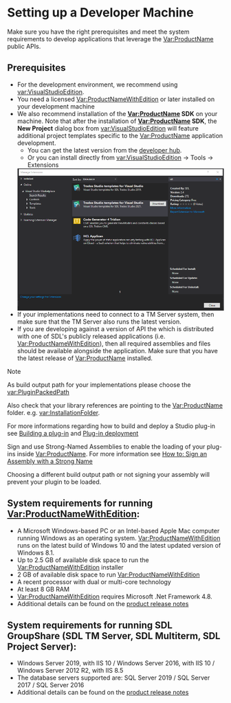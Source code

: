Setting up a Developer Machine
=====
Make sure you have the right prerequisites and meet the system requirements to develop applications that leverage the <Var:ProductName> public APIs.

Prerequisites
----

* For the development environment, we recommend using <var:VisualStudioEdition>.
* You need a licensed <Var:ProductNameWithEdition> or later installed on your development machine
* We also recommend installation of the **<Var:ProductName> SDK** on your machine. Note that after the installation of **<Var:ProductName> SDK**, the **New Project** dialog box from <var:VisualStudioEdition> will feature additional project templates specific to the <Var:ProductName> application development.
  * You can get the latest version from the [developer hub](https://appstore.sdl.com/language/developers/sdk.html). 
  * Or you can install directly from <var:VisualStudioEdition> -> Tools -> Extensions
  <img style="display:block; " src="images/VisualStudioExtensions.png" />
* If your implementations need to connect to a TM Server system, then make sure that the TM Server also runs the latest version.
* If you are developing against a version of API the which is distributed with one of SDL's publicly released applications (i.e. <Var:ProductNameWithEdition>), then all required assemblies and files should be available alongside the application. Make sure that you have the latest release of <Var:ProductName> installed.
  
> [!NOTE]
>
> As build output path for your implementations please choose the <var:PluginPackedPath>
>
> Also check that your library references are pointing to the <Var:ProductName> folder. e.g. <var:InstallationFolder>.
>
> For more informations regarding how to build and deploy a Studio plug-in see [Building a plug-in](building_a_plugin.md) and [Plug-in deployment](plugin_deployment.md)
>
> Sign and use Strong-Named Assemblies to enable the loading of your plug-ins inside <Var:ProductName>. For more information see [How to: Sign an Assembly with a Strong Name](https://docs.microsoft.com/en-us/dotnet/standard/assembly/sign-strong-name?redirectedfrom=MSDN)
> 
> Choosing a different build output path or not signing your assembly will prevent your plugin to be loaded.


System requirements for running <Var:ProductNameWithEdition>:
----
* A Microsoft Windows-based PC or an Intel-based Apple Mac computer running Windows as an operating system. <Var:ProductNameWithEdition> runs on the latest build of Windows 10 and the latest updated version of Windows 8.1.
* Up to 2.5 GB of available disk space to run the <Var:ProductNameWithEdition> installer
* 2 GB of available disk space to run <Var:ProductNameWithEdition>
* A recent processor with dual or multi-core technology
* At least 8 GB RAM
* <Var:ProductNameWithEdition> requires Microsoft .Net Framework 4.8.
* Additional details can be found on the [product release notes](https://docs.sdl.com/binary/813470/802652/sdl-trados-studio-2021-sr1/sdl-trados-studio-release-notes)

System requirements for running SDL GroupShare (SDL TM Server, SDL Multiterm, SDL Project Server):
----

* Windows Server 2019, with IIS 10 / Windows Server 2016, with IIS 10 / Windows Server 2012 R2, with IIS 8.5
* The database servers supported are: SQL Server 2019 / SQL Server 2017 /  SQL Server 2016
* Additional details can be found on the [product release notes](https://docs.sdl.com/binary/797358/802198/sdl-trados-groupshare-2020-sr1/groupshare2020sr1-release-notes)
